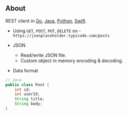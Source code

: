 
## About

REST client in [Go](Go-REST), [Java](Java-REST), [Python](Python-REST), [Swift](Swift-REST).

* Using `GET`, `POST`, `PUT`, `DELETE` on - `https://jsonplaceholder.typicode.com/posts`

* JSON
    * Read/write JSON file.
    * Custom object in memory encoding & decoding.

* Data format

```java
// Java
public class Post {
    int id;
    int userId;
    String title;
    String body;
}
```